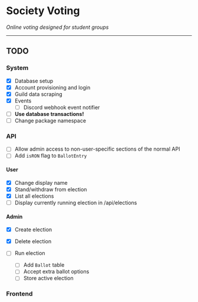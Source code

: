 # Society Voting

*Online voting designed for student groups*

---

## TODO

### System

- [x] Database setup
- [x] Account provisioning and login
- [x] Guild data scraping
- [x] Events
  - [ ] Discord webhook event notifier
- [ ] **Use database transactions!**
- [ ] Change package namespace

### API

- [ ] Allow admin access to non-user-specific sections of the normal API
- [ ] Add `isRON` flag to `BallotEntry`

#### User

- [x] Change display name
- [x] Stand/withdraw from election
- [x] List all elections
- [ ] Display currently running election in /api/elections

#### Admin

- [x] Create election
- [x] Delete election

- [ ] Run election
  - [ ] Add `Ballot` table 
  - [ ] Accept extra ballot options
  - [ ] Store active election

### Frontend
